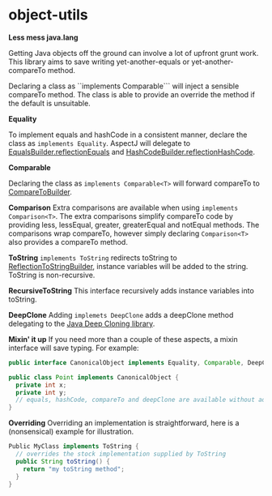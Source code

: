 object-utils
============

__Less mess java.lang__

Getting Java objects off the ground can involve a lot of upfront grunt work. This library aims to save writing yet-another-equals or yet-another-compareTo method. 

Declaring a class as ``implements Comparable<T>``` will inject a sensible compareTo method. The class is able to provide an override the method if the default is unsuitable.

__Equality__

To implement equals and hashCode in a consistent manner, declare the class as ```implements Equality```. AspectJ will delegate to [EqualsBuilder.reflectionEquals](http://commons.apache.org/proper/commons-lang/javadocs/api-3.1/org/apache/commons/lang3/builder/EqualsBuilder.html#reflectionEquals%28java.lang.Object,%20java.lang.Object,%20boolean%29) and [HashCodeBuilder.reflectionHashCode](http://commons.apache.org/proper/commons-lang/javadocs/api-3.1/org/apache/commons/lang3/builder/HashCodeBuilder.html#reflectionHashCode%28java.lang.Object,%20java.lang.String...%29).

__Comparable__

Declaring the class as ```implements Comparable<T>``` will forward compareTo to [CompareToBuilder](http://commons.apache.org/proper/commons-lang/javadocs/api-3.1/org/apache/commons/lang3/builder/CompareToBuilder.html#reflectionCompare%28java.lang.Object,%20java.lang.Object%29).

__Comparison__
Extra comparisons are available when using ```implements Comparison<T>```. The extra comparisons simplify compareTo code by providing less, lessEqual, greater, greaterEqual and notEqual methods.
The comparisons wrap compareTo, however simply declaring ```Comparison<T>``` also provides a compareTo method.

__ToString__
```implements ToString``` redirects toString to [ReflectionToStringBuilder](http://commons.apache.org/proper/commons-lang/apidocs/org/apache/commons/lang3/builder/ReflectionToStringBuilder.html#toString%28java.lang.Object%29), instance variables will be added to the string. ToString is non-recursive.

__RecursiveToString__
This interface recursively adds instance variables into toString.

__DeepClone__
Adding ```implemets DeepClone``` adds a deepClone method delegating to the [Java Deep Cloning library](https://code.google.com/p/cloning/). 

__Mixin' it up__
If you need more than a couple of these aspects, a mixin interface will save typing. For example:

```java
public interface CanonicalObject implements Equality, Comparable, DeepClone {}

public class Point implements CanonicalObject {
  private int x;
  private int y;
  // equals, hashCode, compareTo and deepClone are available without additional code
}
```

__Overriding__
Overriding an implementation is straightforward, here is a (nonsensical) example for illustration.

```java
Public MyClass implements ToString {
  // overrides the stock implementation supplied by ToString
  public String toString() {
    return "my toString method";
  }
}
````

